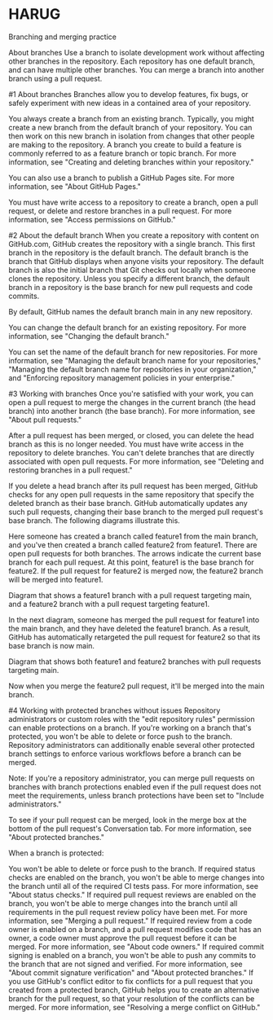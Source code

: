 # HARUG
 Branching and merging practice

About branches
Use a branch to isolate development work without affecting other branches in the repository. Each repository has one default branch, and can have multiple other branches. You can merge a branch into another branch using a pull request.

#1 About branches
Branches allow you to develop features, fix bugs, or safely experiment with new ideas in a contained area of your repository.

You always create a branch from an existing branch. Typically, you might create a new branch from the default branch of your repository. You can then work on this new branch in isolation from changes that other people are making to the repository. A branch you create to build a feature is commonly referred to as a feature branch or topic branch. For more information, see "Creating and deleting branches within your repository."

You can also use a branch to publish a GitHub Pages site. For more information, see "About GitHub Pages."

You must have write access to a repository to create a branch, open a pull request, or delete and restore branches in a pull request. For more information, see "Access permissions on GitHub."

#2 About the default branch
When you create a repository with content on GitHub.com, GitHub creates the repository with a single branch. This first branch in the repository is the default branch. The default branch is the branch that GitHub displays when anyone visits your repository. The default branch is also the initial branch that Git checks out locally when someone clones the repository. Unless you specify a different branch, the default branch in a repository is the base branch for new pull requests and code commits.

By default, GitHub names the default branch main in any new repository.

You can change the default branch for an existing repository. For more information, see "Changing the default branch."

You can set the name of the default branch for new repositories. For more information, see "Managing the default branch name for your repositories," "Managing the default branch name for repositories in your organization," and "Enforcing repository management policies in your enterprise."

#3 Working with branches
Once you're satisfied with your work, you can open a pull request to merge the changes in the current branch (the head branch) into another branch (the base branch). For more information, see "About pull requests."

After a pull request has been merged, or closed, you can delete the head branch as this is no longer needed. You must have write access in the repository to delete branches. You can't delete branches that are directly associated with open pull requests. For more information, see "Deleting and restoring branches in a pull request."

If you delete a head branch after its pull request has been merged, GitHub checks for any open pull requests in the same repository that specify the deleted branch as their base branch. GitHub automatically updates any such pull requests, changing their base branch to the merged pull request's base branch. The following diagrams illustrate this.

Here someone has created a branch called feature1 from the main branch, and you've then created a branch called feature2 from feature1. There are open pull requests for both branches. The arrows indicate the current base branch for each pull request. At this point, feature1 is the base branch for feature2. If the pull request for feature2 is merged now, the feature2 branch will be merged into feature1.

Diagram that shows a feature1 branch with a pull request targeting main, and a feature2 branch with a pull request targeting feature1.

In the next diagram, someone has merged the pull request for feature1 into the main branch, and they have deleted the feature1 branch. As a result, GitHub has automatically retargeted the pull request for feature2 so that its base branch is now main.

Diagram that shows both feature1 and feature2 branches with pull requests targeting main.

Now when you merge the feature2 pull request, it'll be merged into the main branch.

#4 Working with protected branches without issues
Repository administrators or custom roles with the "edit repository rules" permission can enable protections on a branch. If you're working on a branch that's protected, you won't be able to delete or force push to the branch. Repository administrators can additionally enable several other protected branch settings to enforce various workflows before a branch can be merged.

Note: If you're a repository administrator, you can merge pull requests on branches with branch protections enabled even if the pull request does not meet the requirements, unless branch protections have been set to "Include administrators."

To see if your pull request can be merged, look in the merge box at the bottom of the pull request's Conversation tab. For more information, see "About protected branches."

When a branch is protected:

You won't be able to delete or force push to the branch.
If required status checks are enabled on the branch, you won't be able to merge changes into the branch until all of the required CI tests pass. For more information, see "About status checks."
If required pull request reviews are enabled on the branch, you won't be able to merge changes into the branch until all requirements in the pull request review policy have been met. For more information, see "Merging a pull request."
If required review from a code owner is enabled on a branch, and a pull request modifies code that has an owner, a code owner must approve the pull request before it can be merged. For more information, see "About code owners."
If required commit signing is enabled on a branch, you won't be able to push any commits to the branch that are not signed and verified. For more information, see "About commit signature verification" and "About protected branches."
If you use GitHub's conflict editor to fix conflicts for a pull request that you created from a protected branch, GitHub helps you to create an alternative branch for the pull request, so that your resolution of the conflicts can be merged. For more information, see "Resolving a merge conflict on GitHub."
